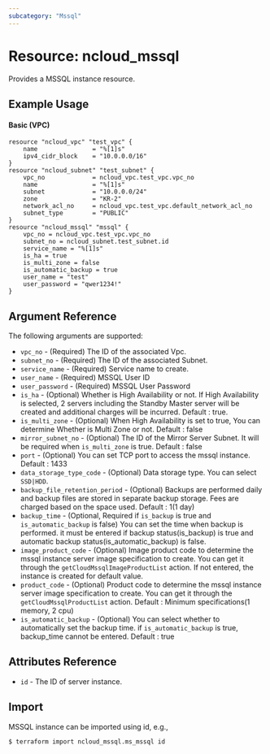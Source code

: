 ```yaml
---
subcategory: "Mssql"
---
```



# Resource: ncloud_mssql

Provides a MSSQL instance resource.

## Example Usage

#### Basic (VPC)

```hcl
resource "ncloud_vpc" "test_vpc" {
    name               = "%[1]s"
	ipv4_cidr_block    = "10.0.0.0/16"
}
resource "ncloud_subnet" "test_subnet" {
	vpc_no             = ncloud_vpc.test_vpc.vpc_no
	name               = "%[1]s"
	subnet             = "10.0.0.0/24"
	zone               = "KR-2"
	network_acl_no     = ncloud_vpc.test_vpc.default_network_acl_no
	subnet_type        = "PUBLIC"
}
resource "ncloud_mssql" "mssql" {
	vpc_no = ncloud_vpc.test_vpc.vpc_no
	subnet_no = ncloud_subnet.test_subnet.id
	service_name = "%[1]s"
	is_ha = true
	is_multi_zone = false
	is_automatic_backup = true
	user_name = "test"
	user_password = "qwer1234!"
}
```

## Argument Reference

The following arguments are supported:

* `vpc_no` - (Required) The ID of the associated Vpc.
* `subnet_no` - (Required) The ID of the associated Subnet.
* `service_name` - (Required) Service name to create.
* `user_name` - (Required) MSSQL User ID
* `user_password` - (Required) MSSQL User Password
* `is_ha` - (Optional) Whether is High Availability or not. If High Availability is selected, 2 servers including the Standby Master server will be created and additional charges will be incurred. Default : true.
* `is_multi_zone` - (Optional) When High Availability is set to true, You can determine Whether is Multi Zone or not. Default : false
* `mirror_subnet_no` - (Optional) The ID of the Mirror Server Subnet. It will be required when `is_multi_zone` is true. Default : false
* `port` - (Optional) You can set TCP port to access the mssql instance. Default : 1433
* `data_storage_type_code` - (Optional) Data storage type. You can select `SSD|HDD`.
* `backup_file_retention_period` - (Optional) Backups are performed daily and backup files are stored in separate backup storage. Fees are charged based on the space used. Default : 1(1 day)
* `backup_time` - (Optional, Required if `is_backup` is true and `is_automatic_backup` is false) You can set the time when backup is performed. it must be entered if backup status(is_backup) is true and automatic backup status(is_automatic_backup) is false.
* `image_product_code` - (Optional) Image product code to determine the mssql instance server image specification to create. You can get it through the `getCloudMssqlImageProductList` action. If not entered, the instance is created for default value.
* `product_code` - (Optional) Product code to determine the mssql instance server image specification to create. You can get it through the `getCloudMssqlProductList` action. Default : Minimum specifications(1 memory, 2 cpu)
* `is_automatic_backup` - (Optional) You can select whether to automatically set the backup time. if `is_automatic_backup` is true, backup_time cannot be entered. Default : true 

## Attributes Reference

* `id` - The ID of server instance.

## Import

MSSQL instance can be imported using id, e.g.,

``` 
$ terraform import ncloud_mssql.ms_mssql id
```
